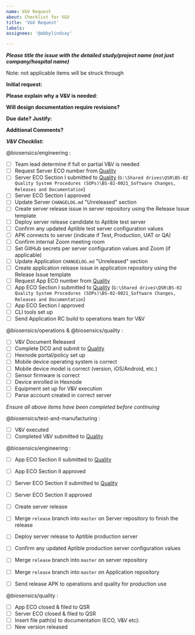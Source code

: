 ```yaml
---
name: V&V Request
about: Checklist for V&V
title: 'V&V Request'
labels: 
assignees: '@abbylindsay'

---
```

***Please title the issue with the detailed study/project name (not just company/hospital name)***

Note: not applicable items will be struck through

**Initial request:**

**Please explain why a V&V is needed**:

**Will design documentation require revisions?**

**Due date? Justify:**

**Additional Comments?**



***V&V Checklist:***

@biosensics/engineering : 
- [ ] Team lead determine if full or partial V&V is needed
- [ ] Request Server ECO number from [Quality](mailto:quality@biosensics.com)
- [ ] Server ECO Section I submitted to [Quality](mailto:quality@biosensics.com)
      (`G:\Shared drives\QSR\BS-02 Quality System Procedures (SOPs)\BS-02-0021_Software Changes, Releases and Documentation`)
- [ ] Server ECO Section I approved
- [ ] Update Server `CHANGELOG.md` "Unreleased" section
- [ ] Create server release issue in server repository using the Release Issue template 
- [ ] Deploy server release candidate to Aptible test server
- [ ] Confirm any updated Aptible test server configuration values
- [ ] APK connects to server (indicate if Test, Production, UAT or QA)
- [ ] Confirm internal Zoom meeting room
- [ ] Set GitHub secrets per server configuration values and Zoom (if applicable)
- [ ] Update Application `CHANGELOG.md` "Unreleased" section
- [ ] Create application release issue in application repository using the Release Issue template
- [ ] Request App ECO number from [Quality](mailto:quality@biosensics.com)
- [ ] App ECO Section I submitted to [Quality](mailto:quality@biosensics.com)
      (`G:\Shared drives\QSR\BS-02 Quality System Procedures (SOPs)\BS-02-0021_Software Changes, Releases and Documentation`)
- [ ] App ECO Section I approved
- [ ] CLI tools set up
- [ ] Send Application RC build to operations team for V&V

@biosensics/operations & @biosensics/quality :
- [ ] V&V Document Released
- [ ] Complete DCO and submit to [Quality](mailto:quality@biosensics.com)
- [ ] Hexnode portal/policy set up
- [ ] Mobile device operating system is correct
- [ ] Mobile device model is correct (version, iOS/Android, etc.)
- [ ] Sensor firmware is correct
- [ ] Device enrolled in Hexnode
- [ ] Equipment set up for V&V execution
- [ ] Parse account created in correct server

*Ensure all above items have been completed before continuing*

@biosensics/test-and-manufacturing :
- [ ] V&V executed
- [ ] Completed V&V submitted to [Quality](mailto:quality@biosensics.com)

@biosensics/engineering :
- [ ] App ECO Section II submitted to [Quality](mailto:quality@biosensics.com)
- [ ] App ECO Section II approved
- [ ] Server ECO Section II submitted to [Quality](mailto:quality@biosensics.com)
- [ ] Server ECO Section II approved
- [ ] Create server release
- [ ] Merge `release` branch into `master` on Server repository to finish the release
- [ ] Deploy server release to Aptible production server
- [ ] Confirm any updated Aptible production server configuration values
- [ ] Merge `release` branch into `master` on server repository
- [ ] Merge `release` branch into `master` on Application repository
- [ ] Send release APK to operations and quality for production use


@biosensics/quality :
- [ ] App ECO closed & filed to QSR
- [ ] Server ECO closed & filed to QSR
- [ ] Insert file path(s) to documentation (ECO, V&V etc):
- [ ] New version released
